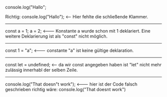 console.log("Hallo";

Richtig: console.log("Hallo"); <-- Hier fehlte die schließende Klammer.

---

const a = 1;
a = 2; <--- Konstante a wurde schon mit 1 deklariert. Eine weitere Deklarierung ist als "const" nicht möglich.

---

const 1 = "a"; <--- constante "a" ist keine gültige deklaration.

---

const let = undefined; <-- da wir const angegeben haben ist "let" nicht mehr zulässig innerhabl der selben Zeile.

---

console.log("That doesn"t work"); <--- hier ist der Code falsch geschrieben richtig wäre:
console.log("That doesnt work")
